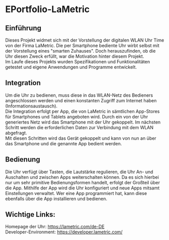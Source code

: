 # EPortfolio-LaMetric

## Einführung
Dieses Projekt widmet sich mit der Vorstellung der digitalen WLAN Uhr Time von der Firma LaMetric. Die per Smartphone bediente Uhr wirbt selbst mit der Vorstellung eines "smarten Zuhauses". Doch herauszufinden, ob die Uhr diesen Zweck erfüllt, war die Motivation hinter diesem Projekt.  
Im Laufe dieses Projekts wurden Spezifikationen und Funktionalitäten getestet und eigene Anwendungen und Programme entwickelt.  

## Integration
Um die Uhr zu bedienen, muss diese in das WLAN-Netz des Bedieners angeschlossen werden und einen konstanten Zugriff zum Internet haben (Informationsaustausch).  
Die Integration erfolgt per App, die von LaMetric in sämtlichen App-Stores für Smartphones und Tablets angeboten wird. Durch ein von der Uhr generiertes Netz wird das Smartphone mit der Uhr gekoppelt. Im nächsten Schritt werden die erforderlichen Daten zur Verbindung mit dem WLAN abgefragt.  
Mit diesen Schritten wird das Gerät gekoppelt und kann von nun an über das Smartphone und die genannte App bedient werden.  

## Bedienung
Die Uhr verfügt über Tasten, die Lautstärke regulieren, die Uhr An- und Auschalten und zwischen Apps weiterschalten können. Da es sich hierbei nur um sehr primitive Bedienungsformen handelt, erfolgt der Großteil über die App. Mithilfe der App wird die Uhr konfiguriert und neue Apps mitsamt Einstellungen verwaltet. Wer eine App programmiert hat, kann diese ebenfalls über die App installieren und bedienen.  

## Wichtige Links:
Homepage der Uhr: https://lametric.com/de-DE  
Developer-Environment: https://developer.lametric.com/  
